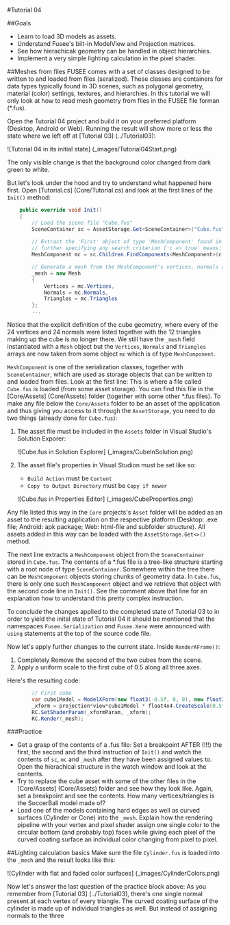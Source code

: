 #Tutorial 04

##Goals
 - Learn to load 3D models as assets.
 - Understand Fusee's bilt-in ModelView and Projection matrices.
 - See how hierachicak geometry can be handled in object hierarchies.
 - Implement a very simple lighting calculation in the pixel shader.
 
##Meshes from files
FUSEE comes with a set of classes designed to be written to and loaded from files (seralized). These classes are containers for data types typically found in 3D scenes, such as polygonal geometry, material (color) 
settings, textures, and hierarchies. In this tutorial we will only look at how to read mesh geometry from files
in the FUSEE file forman (*.fus).

Open the Tutorial 04 project and build it on your preferred platform (Desktop, Android or Web). Running 
the result will show more or less the state where we left off at [Tutorial 03] (../Tutorial03):

![Tutorial 04 in its initial state] (_images/Tutorial04Start.png)

The only visible change is that the background color changed from dark green to white. 

But let's look under the hood and try to understand what happened here first. 
Open [Tutorial.cs] (Core/Tutorial.cs) and look at the first lines of the ```Init()``` method:

```C#
	public override void Init()
	{
		// Load the scene file "Cube.fus"
		SceneContainer sc = AssetStorage.Get<SceneContainer>("Cube.fus");
		
		// Extract the 'First' object of type 'MeshComponent' found in 'sc'`s list of 'Children' without 
		// further specifying any search criterion ('c => true' means: any found MeshComponent will do).
		MeshComponent mc = sc.Children.FindComponents<MeshComponent>(c => true).First();

		// Generate a mesh from the MeshComponent's vertices, normals and triangles.
		_mesh = new Mesh
		{
			Vertices = mc.Vertices,
			Normals = mc.Normals,
			Triangles = mc.Triangles
		};
		...
```

Notice that the explicit definition of the cube geometry, where every of the 24 vertices and 24 normals were listed
together with the 12 triangles making up the cube is no longer there. We still have the ```_mesh``` field instantiated 
with a ```Mesh``` object but the ```Vertices```, ```Normals``` and ```Triangles``` arrays are now taken from some 
object ```mc``` which is of type ```MeshComponent```.

```MeshComponent``` is one of the serialization classes, together with ```SceneContainer```, which are used as storage
objects that can be written to and loaded from files. Look at the first line: This is where a file called ```Cube.fus``` is
loaded (from some asset storage). You can find this file in the [Core/Assets] (Core/Assets) folder (together with some 
other *.fus files). To make any file below the ```Core/Assets``` folder to be an asset of the application and thus giving
you access to it through the ```AssetStorage```, you need to do two things (already done for ```Cube.fus```):

 1. The asset file must be included in the ```Assets``` folder in Visual Studio's Solution Exporer:
 
    ![Cube.fus in Solution Explorer] (_images/CubeInSolution.png)
   
 2. The asset file's properties in Visual Studion must be set like so:
	- ```Build Action``` must be ```Content```
	- ```Copy to Output Directory``` must be ```Copy if newer```
	
    ![Cube.fus in Properties Editor] (_images/CubeProperties.png)
	
Any file listed this way in the ```Core``` projects's ```Asset``` folder will be added as an asset to the resulting application
on the respective platform (Desktop: .exe file; Android: apk package; Web: html-file and subfolder structure). All assets added
in this way can be loaded with the ```AssetStorage.Get<>()``` method. 
 
The next line extracts a ```MeshComponent``` object from the ```SceneContainer``` stored in ```Cube.fus```. The contents of a 
*.fus file is a tree-like structure starting with a root node of type ```SceneContainer```. Somewhere within the tree there can 
be ```MeshComponent``` objects storing chunks of geometry data. In ```Cube.fus```, there is only one such ```MeshComponent```
object and we retrieve that object with the second code line in ```Init()```. See the comment above that line for an explanation
how to understand this pretty complex instruction.

To conclude the changes applied to the completed state of Tutorial 03 to in order to yield the inital state of Tutorial 04 it 
should be mentioned that the namespaces ```Fusee.Serialization``` and  ```Fusee.Xene``` were announced with ```using``` statements
at the top of the source code file.

Now let's apply further changes to the current state. Inside ```RenderAFrame()```:
 1. Completely Remove the second of the two cubes from the scene.
 2. Apply a uniform scale to the first cube of 0.5 along all three axes.

Here's the resulting code:

```C#
		// First cube
		var cube1Model = ModelXForm(new float3(-0.5f, 0, 0), new float3(_pitchCube1, _yawCube1, 0), new float3(0, 0, 0));
		_xform = projection*view*cube1Model * float4x4.CreateScale(0.5f, 0.5f, 0.5f);
		RC.SetShaderParam(_xformParam, _xform);
		RC.Render(_mesh); 
```

 
###Practice
 - Get a grasp of the contents of a .fus file: Set a breakpoint AFTER (!!!) the first, the second and the third instruction of
   ```Init()``` and watch the contents of ```sc```, ```mc``` and ```_mesh``` after they have been assigned values to. Open the 
   hierachical structure in the watch window and look at the contents.
 - Try to replace the cube asset with some of the other files in the [Core/Assets] (Core/Assets) folder and see how they look like.
   Again, set a breakpoint and see the contents. How many vertices/triangles is the SoccerBall model made of?
 - Load one of the models containing hard edges as well as curved surfaces (Cylinder or Cone) into the ```_mesh```. Explain how 
   the rendering pipeline with your vertex and pixel shader assign one single color to the circular bottom (and probably top) faces
   while giving each pixel of the curved coating surface an individual color changing from pixel to pixel. 
 
##Lighting calculation basics
Make sure the file ```Cylinder.fus``` is loaded into the ```_mesh``` and the result looks like this:

![Cylinder with flat and faded color surfaces] (_images/CylinderColors.png)

Now let's answer the last question of the practice block above: As you remember from [Tutorial 03] (../Tutorial03), there's one single
normal present at each vertex of every triangle. The curved coating surface of the cylinder is made up of individual triangles as well. 
But instead of assigning normals to the three 


   
   
 

	